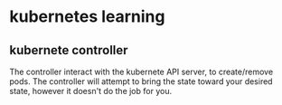 # kubernetes learning

## kubernete controller
The controller interact with the kubernete API server, to create/remove pods. 
The controller will attempt to bring the state toward your desired state, however it doesn't do the job for you.
